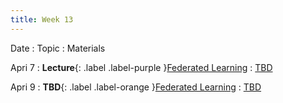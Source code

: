 ```yaml
---
title: Week 13
---
```


Date
: Topic
  : Materials

Apri 7
: **Lecture**{: .label .label-purple }[Federated Learning](#)
  : [TBD](#)

Apri 9
: **TBD**{: .label .label-orange }[Federated Learning](#)
  : [TBD](#)
